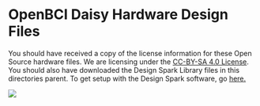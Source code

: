 # OpenBCI Daisy Hardware Design Files


You should have received a copy of the license information for these Open Source hardware files. We are licensing under the [CC-BY-SA 4.0 License](http://creativecommons.org/licenses/by-sa/4.0/legalcode). You should also have downloaded the Design Spark Library files in this directories parent. To get setup with the Design Spark software, go [here.](https://github.com/OpenBCI/V3_Hardware_Design_Files/blob/master/README.md)

![](https://docs.openbci.com/docs/assets/CytonImages/OBCI_V3_Daisy-Schematic.jpg)

